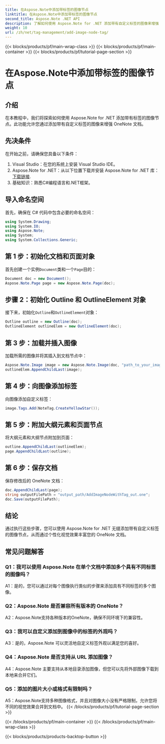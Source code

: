```yaml
---
title: 在Aspose.Note中添加带标签的图像节点
linktitle: 在Aspose.Note中添加带标签的图像节点
second_title: Aspose.Note .NET API
description: 了解如何使用 Aspose.Note for .NET 添加带有自定义标签的图像来增强 OneNote 文档。
weight: 10
url: /zh/net/tag-management/add-image-node-tag/
---
```


{{< blocks/products/pf/main-wrap-class >}}
{{< blocks/products/pf/main-container >}}
{{< blocks/products/pf/tutorial-page-section >}}

# 在Aspose.Note中添加带标签的图像节点

## 介绍

在本教程中，我们将探索如何使用 Aspose.Note for .NET 添加带有标签的图像节点。此功能允许您通过添加带有自定义标签的图像来增强 OneNote 文档。

## 先决条件

在开始之前，请确保您具备以下条件：

1. Visual Studio：在您的系统上安装 Visual Studio IDE。
2.  Aspose.Note for .NET：从以下位置下载并安装 Aspose.Note for .NET 库：[下载链接](https://releases.aspose.com/note/net/).
3. 基础知识：熟悉C#编程语言和.NET框架。

## 导入命名空间

首先，确保在 C# 代码中包含必要的命名空间：

```csharp
using System.Drawing;
using System.IO;
using Aspose.Note;
using System;
using System.Collections.Generic;
```

## 第 1 步：初始化文档和页面对象

首先创建一个实例`Document`类和一个`Page`目的：

```csharp
Document doc = new Document();
Aspose.Note.Page page = new Aspose.Note.Page(doc);
```

## 步骤 2：初始化 Outline 和 OutlineElement 对象

接下来，初始化`Outline`和`OutlineElement`对象：

```csharp
Outline outline = new Outline(doc);
OutlineElement outlineElem = new OutlineElement(doc);
```

## 第 3 步：加载并插入图像

加载所需的图像并将其插入到文档节点中：

```csharp
Aspose.Note.Image image = new Aspose.Note.Image(doc, "path_to_your_image.jpg");
outlineElem.AppendChildLast(image);
```

## 第 4 步：向图像添加标签

向图像添加自定义标签：

```csharp
image.Tags.Add(NoteTag.CreateYellowStar());
```

## 第 5 步：附加大纲元素和页面节点

将大纲元素和大纲节点附加到页面：

```csharp
outline.AppendChildLast(outlineElem);
page.AppendChildLast(outline);
```

## 第 6 步：保存文档

保存修改后的 OneNote 文档：

```csharp
doc.AppendChildLast(page);
string outputFilePath = "output_path/AddImageNodeWithTag_out.one";
doc.Save(outputFilePath);
```

## 结论

通过执行这些步骤，您可以使用 Aspose.Note for .NET 无缝添加带有自定义标签的图像节点，从而通过个性化视觉效果丰富您的 OneNote 文档。

## 常见问题解答

### Q1：我可以使用 Aspose.Note 在单个文档中添加多个具有不同标签的图像吗？

A1：是的，您可以通过对每个图像执行类似的步骤来添加具有不同标签的多个图像。

### Q2：Aspose.Note 是否兼容所有版本的 OneNote？

A2：Aspose.Note支持各种版本的OneNote，确保不同环境下的兼容性。

### Q3：我可以自定义添加到图像中的标签的外观吗？

A3：是的，Aspose.Note 可以灵活地自定义标签外观以满足您的喜好。

### Q4：Aspose.Note 是否支持从 URL 添加图像？

A4：Aspose.Note 主要支持从本地目录添加图像，但您可以先将外部图像下载到本地来合并它们。

### Q5：添加的图片大小或格式有限制吗？

A5：Aspose.Note支持多种图像格式，并且对图像大小没有严格限制，允许您将不同的视觉效果合并到文档中。
{{< /blocks/products/pf/tutorial-page-section >}}

{{< /blocks/products/pf/main-container >}}
{{< /blocks/products/pf/main-wrap-class >}}

{{< blocks/products/products-backtop-button >}}
